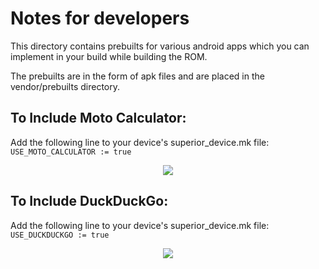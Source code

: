 Notes for developers
====================
This directory contains prebuilts for various android apps which you can implement in your build while building the ROM.

The prebuilts are in the form of apk files and are placed in the vendor/prebuilts directory.


To Include Moto Calculator:
--------------------------

Add the following line to your device's superior_device.mk file:
`
USE_MOTO_CALCULATOR := true
`
<p align="center">
<img src="https://user-images.githubusercontent.com/29405483/216300624-ee3ad401-c7be-490c-8c21-486435a5aa40.png" />
</p>


To Include DuckDuckGo:
----------------------

Add the following line to your device's superior_device.mk file:
`
USE_DUCKDUCKGO := true
`
<p align="center">
<img src="https://user-images.githubusercontent.com/29405483/217515826-cdb633f9-c113-4f64-a6c2-23e6ce650bb6.png" />
</p>
